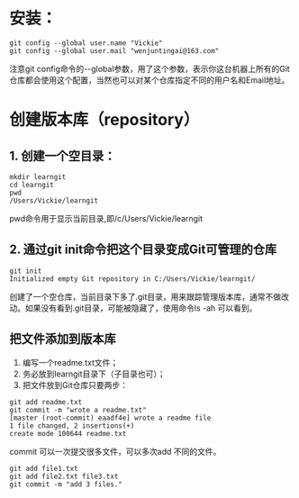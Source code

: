 # 安装：
```
git config --global user.name "Vickie"
git config --global user.mail "wenjuntingai@163.com" 
```
注意git config命令的--global参数，用了这个参数，表示你这台机器上所有的Git仓库都会使用这个配置，当然也可以对某个仓库指定不同的用户名和Email地址。
# 创建版本库（repository）
## 1. 创建一个空目录：
```
mkdir learngit
cd learngit
pwd
/Users/Vickie/learngit
```
pwd命令用于显示当前目录,即/c/Users/Vickie/learngit
## 2. 通过git init命令把这个目录变成Git可管理的仓库
```
git init
Initialized empty Git repository in C:/Users/Vickie/learngit/
```
创建了一个空仓库，当前目录下多了.git目录，用来跟踪管理版本库，通常不做改动。如果没有看到.git目录，可能被隐藏了，使用命令ls -ah 可以看到。
## 把文件添加到版本库
1. 编写一个readme.txt文件；
2. 务必放到learngit目录下（子目录也可）；
3. 把文件放到Git仓库只要两步：
```
git add readme.txt
git commit -m "wrote a readme.txt"
[master (root-commit) eaadf4e] wrote a readme file
1 file changed, 2 insertions(+)
create mode 100644 readme.txt
```
commit 可以一次提交很多文件，可以多次add 不同的文件。
```
git add file1.txt
git add file2.txt file3.txt
git commit -m "add 3 files."
```